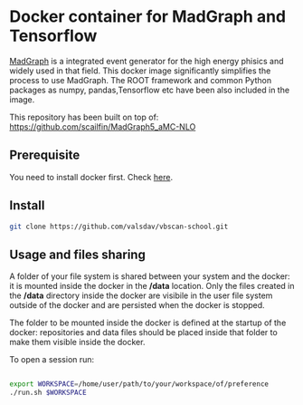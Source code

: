 # Docker container for MadGraph and Tensorflow

[MadGraph](https://launchpad.net/mg5amcnlo) is a integrated event generator for the high energy phisics and
widely used in that field. This docker image significantly simplifies the process to use MadGraph.
The ROOT framework and common Python packages as numpy, pandas,Tensorflow etc have been also included in the image. 

This repository has been built on top of: https://github.com/scailfin/MadGraph5_aMC-NLO

## Prerequisite

You need to install docker first. Check [here](https://docs.docker.com/install/).

## Install

```bash
git clone https://github.com/valsdav/vbscan-school.git
```

## Usage and files sharing

A folder of your file system is shared between your system and the docker: it is mounted inside the docker in the **/data**
location.  Only the files created in the **/data** directory inside the docker are visibile in the user file system outside of the docker and are persisted when the docker is stopped. 

The folder to be mounted inside the docker is defined at the startup of the docker: repositories and data files should be placed inside that folder to make them visible inside the docker.

To open a session run:

```bash

export WORKSPACE=/home/user/path/to/your/workspace/of/preference
./run.sh $WORKSPACE

```

